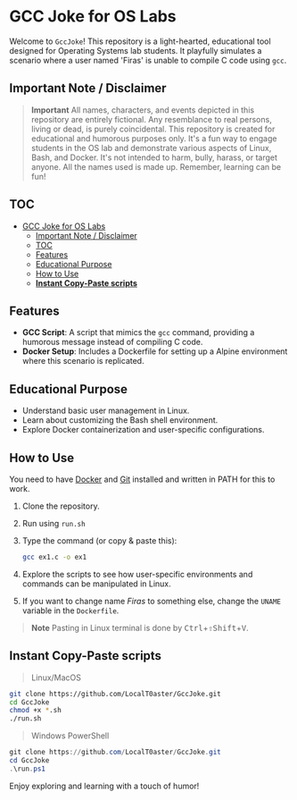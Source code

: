 # GCC Joke for OS Labs

Welcome to `GccJoke`! This repository is a light-hearted, educational tool designed for Operating Systems lab students. It playfully simulates a scenario where a user named 'Firas' is unable to compile C code using `gcc`.

## Important Note / Disclaimer

> **Important**
> All names, characters, and events depicted in this repository are entirely fictional. Any resemblance to real persons, living or dead, is purely coincidental. This repository is created for educational and humorous purposes only. It's a fun way to engage students in the OS lab and demonstrate various aspects of Linux, Bash, and Docker. It's not intended to harm, bully, harass, or target anyone. All the names used is made up. Remember, learning can be fun!

## TOC

- [GCC Joke for OS Labs](#gcc-joke-for-os-labs)
  - [Important Note / Disclaimer](#important-note--disclaimer)
  - [TOC](#toc)
  - [Features](#features)
  - [Educational Purpose](#educational-purpose)
  - [How to Use](#how-to-use)
  - [**Instant Copy-Paste scripts**](#instant-copy-paste-scripts)

## Features

- **GCC Script**: A script that mimics the `gcc` command, providing a humorous message instead of compiling C code.
- **Docker Setup**: Includes a Dockerfile for setting up a Alpine environment where this scenario is replicated.

## Educational Purpose

- Understand basic user management in Linux.
- Learn about customizing the Bash shell environment.
- Explore Docker containerization and user-specific configurations.

## How to Use

You need to have [Docker](https://docs.docker.com/engine/install/) and [Git](https://git-scm.com/book/en/v2/Getting-Started-Installing-Git) installed and written in PATH for this to work.

1. Clone the repository.
2. Run using `run.sh`
3. Type the command (or copy & paste this):

   ```bash
   gcc ex1.c -o ex1
   ```

4. Explore the scripts to see how user-specific environments and commands can be manipulated in Linux.
5. If you want to change name *Firas* to something else, change the `UNAME` variable in the `Dockerfile`.

> **Note**
> Pasting in Linux terminal is done by <kbd>Ctrl</kbd>+<kbd>⇧Shift</kbd>+<kbd>V</kbd>.

## **Instant Copy-Paste scripts**

> Linux/MacOS

```bash
git clone https://github.com/LocalT0aster/GccJoke.git
cd GccJoke
chmod +x *.sh
./run.sh
```

> Windows PowerShell

```ps1
git clone https://github.com/LocalT0aster/GccJoke.git
cd GccJoke
.\run.ps1
```

Enjoy exploring and learning with a touch of humor!
